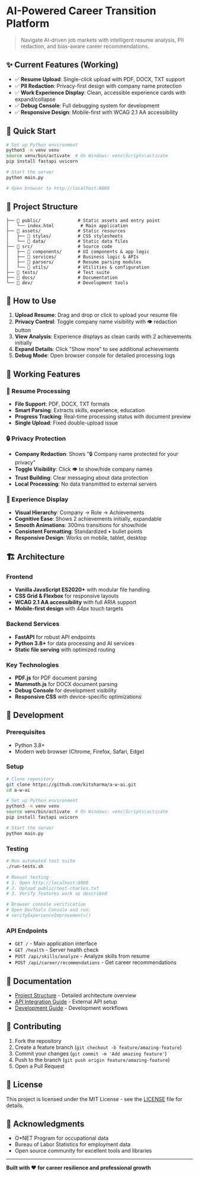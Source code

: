 # AI-Powered Career Transition Platform

> Navigate AI-driven job markets with intelligent resume analysis, PII redaction, and bias-aware career recommendations.

## ✨ Current Features (Working)

- ✅ **Resume Upload**: Single-click upload with PDF, DOCX, TXT support
- ✅ **PII Redaction**: Privacy-first design with company name protection
- ✅ **Work Experience Display**: Clean, accessible experience cards with expand/collapse
- ✅ **Debug Console**: Full debugging system for development
- ✅ **Responsive Design**: Mobile-first with WCAG 2.1 AA accessibility

## 🚀 Quick Start

```bash
# Set up Python environment
python3 -m venv venv
source venv/bin/activate  # On Windows: venv\Scripts\activate
pip install fastapi uvicorn

# Start the server
python main.py

# Open browser to http://localhost:8000
```

## 📁 Project Structure

```
├── 📁 public/              # Static assets and entry point
│   └── index.html          # Main application
├── 📁 assets/              # Static resources
│   ├── 📁 styles/          # CSS stylesheets
│   └── 📁 data/            # Static data files
├── 📁 src/                 # Source code
│   ├── 📁 components/      # UI components & app logic
│   ├── 📁 services/        # Business logic & APIs
│   ├── 📁 parsers/         # Resume parsing modules
│   └── 📁 utils/           # Utilities & configuration
├── 📁 tests/               # Test suite
├── 📁 docs/                # Documentation
└── 📁 dev/                 # Development tools
```

## 📖 How to Use

1. **Upload Resume**: Drag and drop or click to upload your resume file
2. **Privacy Control**: Toggle company name visibility with 👁️ redaction button
3. **View Analysis**: Experience displays as clean cards with 2 achievements initially
4. **Expand Details**: Click "Show more" to see additional achievements
5. **Debug Mode**: Open browser console for detailed processing logs

## 🎯 Working Features

### 📄 Resume Processing
- **File Support**: PDF, DOCX, TXT formats
- **Smart Parsing**: Extracts skills, experience, education
- **Progress Tracking**: Real-time processing status with document preview
- **Single Upload**: Fixed double-upload issue

### 🔒 Privacy Protection
- **Company Redaction**: Shows "🔒 Company name protected for your privacy"
- **Toggle Visibility**: Click 👁️ to show/hide company names
- **Trust Building**: Clear messaging about data protection
- **Local Processing**: No data transmitted to external servers

### 💼 Experience Display
- **Visual Hierarchy**: Company → Role → Achievements
- **Cognitive Ease**: Shows 2 achievements initially, expandable
- **Smooth Animations**: 300ms transitions for show/hide
- **Consistent Formatting**: Standardized • bullet points
- **Responsive Design**: Works on mobile, tablet, desktop

## 🏗️ Architecture

### Frontend
- **Vanilla JavaScript ES2020+** with modular file handling
- **CSS Grid & Flexbox** for responsive layouts
- **WCAG 2.1 AA accessibility** with full ARIA support
- **Mobile-first design** with 44px touch targets

### Backend Services
- **FastAPI** for robust API endpoints
- **Python 3.8+** for data processing and AI services
- **Static file serving** with optimized routing

### Key Technologies
- **PDF.js** for PDF document parsing
- **Mammoth.js** for DOCX document parsing
- **Debug Console** for development visibility
- **Responsive CSS** with device-specific optimizations

## 🔧 Development

### Prerequisites
- Python 3.8+
- Modern web browser (Chrome, Firefox, Safari, Edge)

### Setup
```bash
# Clone repository
git clone https://github.com/kitsharma/a-w-ai.git
cd a-w-ai

# Set up Python environment
python3 -m venv venv
source venv/bin/activate  # On Windows: venv\Scripts\activate
pip install fastapi uvicorn

# Start the server
python main.py
```

### Testing
```bash
# Run automated test suite
./run-tests.sh

# Manual testing
# 1. Open http://localhost:8000
# 2. Upload public/test-charles.txt
# 3. Verify features work as described

# Browser console verification
# Open DevTools Console and run:
# verifyExperienceImprovements()
```

### API Endpoints
- `GET /` - Main application interface
- `GET /health` - Server health check
- `POST /api/skills/analyze` - Analyze skills from resume
- `POST /api/career/recommendations` - Get career recommendations

## 📖 Documentation

- [Project Structure](docs/PROJECT_STRUCTURE.md) - Detailed architecture overview
- [API Integration Guide](docs/API_INTEGRATION_GUIDE.md) - External API setup
- [Development Guide](docs/DEVELOPMENT.md) - Development workflows

## 🤝 Contributing

1. Fork the repository
2. Create a feature branch (`git checkout -b feature/amazing-feature`)
3. Commit your changes (`git commit -m 'Add amazing feature'`)
4. Push to the branch (`git push origin feature/amazing-feature`)
5. Open a Pull Request

## 📝 License

This project is licensed under the MIT License - see the [LICENSE](LICENSE) file for details.

## 🙏 Acknowledgments

- O*NET Program for occupational data
- Bureau of Labor Statistics for employment data
- Open source community for excellent tools and libraries

---

**Built with ❤️ for career resilience and professional growth**